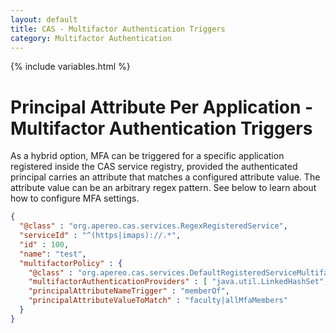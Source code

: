 ```yaml
---
layout: default
title: CAS - Multifactor Authentication Triggers
category: Multifactor Authentication
---
```


{% include variables.html %}

# Principal Attribute Per Application - Multifactor Authentication Triggers

As a hybrid option, MFA can be triggered for a specific application registered inside the CAS service registry, provided
the authenticated principal carries an attribute that matches a configured attribute value. The attribute
value can be an arbitrary regex pattern. See below to learn about how to configure MFA settings.

```json
{
  "@class" : "org.apereo.cas.services.RegexRegisteredService",
  "serviceId" : "^(https|imaps)://.*",
  "id" : 100,
  "name": "test",
  "multifactorPolicy" : {
    "@class" : "org.apereo.cas.services.DefaultRegisteredServiceMultifactorPolicy",
    "multifactorAuthenticationProviders" : [ "java.util.LinkedHashSet", [ "mfa-duo" ] ],
    "principalAttributeNameTrigger" : "memberOf",
    "principalAttributeValueToMatch" : "faculty|allMfaMembers"
  }
}
```
